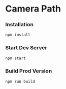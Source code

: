 # Camera Path

### Installation

```sh
npm install
```

### Start Dev Server

```sh
npm start
```

### Build Prod Version

```sh
npm run build
```
